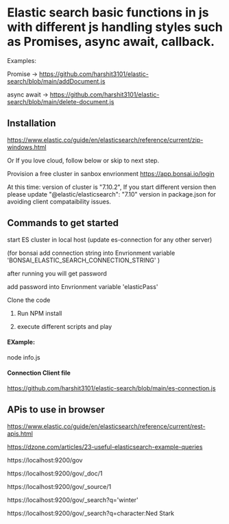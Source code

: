 

# Elastic search basic functions in js with different js handling styles such as Promises, async await, callback.

Examples: 

Promise -> https://github.com/harshit3101/elastic-search/blob/main/addDocument.js

async await -> https://github.com/harshit3101/elastic-search/blob/main/delete-document.js




## Installation 
https://www.elastic.co/guide/en/elasticsearch/reference/current/zip-windows.html

Or If you love cloud, follow below or skip to next step.

Provision a free cluster in sanbox envrionment 
https://app.bonsai.io/login

At this time: version of cluster is "7.10.2",
If you start different version then please update "@elastic/elasticsearch": "7.10"  version in package.json for avoiding client compataibility issues.

## Commands to get started

start ES cluster in local host (update es-connection for any other server)

(for bonsai add connection string into Envrionment variable 'BONSAI_ELASTIC_SEARCH_CONNECTION_STRING' )

after running you will get password 

add password into Envrionment variable 'elasticPass' 

Clone the code

1) Run NPM install

2) execute different scripts and play

#### EXample:
node info.js
 

#### Connection Client file
https://github.com/harshit3101/elastic-search/blob/main/es-connection.js

## APis to use in browser

https://www.elastic.co/guide/en/elasticsearch/reference/current/rest-apis.html


https://dzone.com/articles/23-useful-elasticsearch-example-queries

https://localhost:9200/gov

https://localhost:9200/gov/_doc/1

https://localhost:9200/gov/_source/1

https://localhost:9200/gov/_search?q='winter'

https://localhost:9200/gov/_search?q=character:Ned Stark
